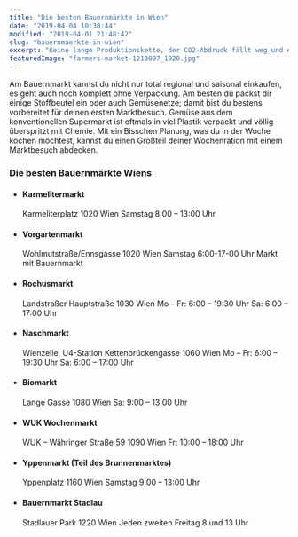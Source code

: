 ```yaml
---
title: "Die besten Bauernmärkte in Wien"
date: "2019-04-04 10:30:44"
modified: "2019-04-01 21:48:42"
slug: "bauernmaerkte-in-wien"
excerpt: "Keine lange Produktionskette, der CO2-Abdruck fällt weg und ebenso die Chemikalien - willkommen am Bauernmarkt. Hier erfährst du, wo du in Wien am schönsten am Markt einkaufen kannst. "
featuredImage: "farmers-market-1213097_1920.jpg"
---
```


Am Bauernmarkt kannst du nicht nur total regional und saisonal einkaufen, es geht auch noch komplett ohne Verpackung. Am besten du packst dir einige Stoffbeutel ein oder auch Gemüsenetze; damit bist du bestens vorbereitet für deinen ersten Marktbesuch. Gemüse aus dem konventionellen Supermarkt ist oftmals in viel Plastik verpackt und völlig überspritzt mit Chemie. Mit ein Bisschen Planung, was du in der Woche kochen möchtest, kannst du einen Großteil deiner Wochenration mit einem Marktbesuch abdecken.

### Die besten Bauernmärkte Wiens

*   #### Karmelitermarkt
    
    Karmeliterplatz 1020 Wien Samstag 8:00 – 13:00 Uhr
*   #### Vorgartenmarkt
    
    Wohlmutstraße/Ennsgasse 1020 Wien Samstag 6:00-17-00 Uhr Markt mit Bauernmarkt
*   #### Rochusmarkt
    
    Landstraßer Hauptstraße 1030 Wien Mo – Fr: 6:00 – 19:30 Uhr Sa: 6:00 – 17:00 Uhr
*   #### Naschmarkt
    
    Wienzeile, U4-Station Kettenbrückengasse 1060 Wien Mo – Fr: 6:00 – 19:30 Uhr Sa: 6:00 – 17:00 Uhr
*   #### **Biomarkt**
    
    Lange Gasse 1080 Wien Sa: 9:00 – 13:00 Uhr
*   #### **WUK Wochenmarkt**
    
    WUK – Währinger Straße 59 1090 Wien Fr: 10:00 – 18:00 Uhr
*   #### Yppenmarkt (Teil des Brunnenmarktes)
    
    Yppenplatz 1160 Wien Samstag 9:00 – 13:00 Uhr
*   #### Bauernmarkt Stadlau
    
    Stadlauer Park 1220 Wien Jeden zweiten Freitag 8 und 13 Uhr